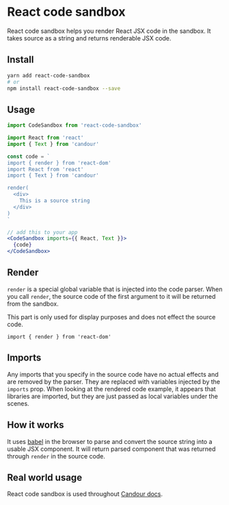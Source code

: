 # React code sandbox

React code sandbox helps you render React JSX code in the sandbox. It
takes source as a string and returns renderable JSX code.

## Install

```sh
yarn add react-code-sandbox
# or
npm install react-code-sandbox --save
```

## Usage

```jsx
import CodeSandbox from 'react-code-sandbox'

import React from 'react'
import { Text } from 'candour'

const code = `
import { render } from 'react-dom'
import React from 'react'
import { Text } from 'candour'

render(
  <div>
    This is a source string
  </div>
)
`

// add this to your app
<CodeSandbox imports={{ React, Text }}>
  {code}
</CodeSandbox>
```

## Render

`render` is a special global variable that is injected into the code parser.
When you call `render`, the source code of the first argument to it will be
returned from the sandbox.

This part is only used for display purposes and does not effect the source code.
```
import { render } from 'react-dom'
```

## Imports

Any imports that you specify in the source code have no actual effects and are
removed by the parser. They are replaced with variables injected by
the `imports` prop. When looking at the rendered code example,
it appears that libraries are imported, but they are just passed as local
variables under the scenes.

## How it works

It uses [babel](https://babeljs.io) in the browser to parse and convert the
source string into a usable JSX component. It will return parsed component
that was returned through `render` in the source code.

## Real world usage

React code sandbox is used throughout [Candour docs](https://candour.pro).
